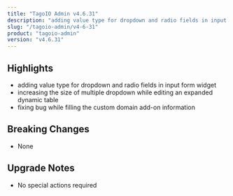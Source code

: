 ```yaml
---
title: "TagoIO Admin v4.6.31"
description: "adding value type for dropdown and radio fields in input form widget"
slug: "/tagoio-admin/v4-6-31"
product: "tagoio-admin"
version: "v4.6.31"
---
```


## Highlights

- adding value type for dropdown and radio fields in input form widget
- increasing the size of multiple dropdown while editing an expanded dynamic table
- fixing bug while filling the custom domain add-on information

## Breaking Changes

- None

## Upgrade Notes

- No special actions required
